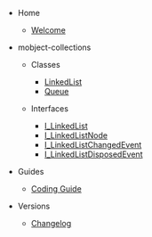 - Home

  - [Welcome](/)

- mobject-collections

  - Classes

    - [LinkedList](linkedlist.md)
    - [Queue](queue.md)

  - Interfaces

    - [I_LinkedList](i-linkedlist.md)
    - [I_LinkedListNode](i-linkedlistnode.md)
    - [I_LinkedListChangedEvent](i-linkedlistchangedevent.md)
    - [I_LinkedListDisposedEvent](i-linkedlistdisposedevent.md)

- Guides

  - [Coding Guide](https://benhar-dev.github.io/coding-convention/#/)

- Versions

  - [Changelog](changelog.md)
